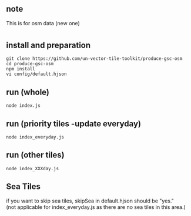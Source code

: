 ## note
This is for osm data (new one) 

#  


## install and preparation  
```console
git clone https://github.com/un-vector-tile-toolkit/produce-gsc-osm
cd produce-gsc-osm
npm install
vi config/default.hjson
```

## run (whole)
```console
node index.js
```  

## run (priority tiles -update everyday)
```console
node index_everyday.js
```  

## run (other tiles)
```console
node index_XXXday.js
```  

## Sea Tiles  
if you want to skip sea tiles, skipSea in default.hjson should be "yes."  
(not applicable for index_everyday.js as there are no sea tiles in this area.)

